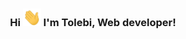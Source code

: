 <h3 align="center"> Hi <img src="https://github.com/tolebijaksybai/tolebijaksybai/blob/master/Hi.gif" width="29px">  I'm Tolebi, Web developer!</h3>
